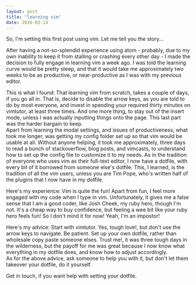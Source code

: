 ```yaml
---
layout: post 
title: "learning vim"
date: 2016-03-14
---
```


So, I'm setting this first post using vim. Let me tell you the story... 

After having a not-so-splendid experience using atom - probably, due to my own inability to keep it from stalling or crashing every other day - I made the decision to fully engage in learning vim a week ago.  I was told the learning curve would be pretty steep, and that it would take me approximately two weeks to be as productive, or near-productive as I was with my previous editor.

This is what I found: 
	That learning vim from scratch, takes a couple of days, if you go all in. That is, decide to disable the arrow keys, as you are told to do by most everyone, and invest in spending your required thirty minutes on vimtutor, at least three times. And one more thing, to stay out of the insert mode, unless I was actually inputting things onto the page. This last part was the harder bargain to keep.  
        Apart from learning the modal settings, and issues of productiveness, what took me longer, was getting my config folder set up so that vim would be usable at all.  Without anyone helping, it took me approximately, three days to read a bunch of stackoverflow, blog posts, and vimcasts, to understand how to set up the config file to customize it to my needs.  As in the tradition of everyone who uses vim as their full-text editor, I now have a dotfile, with every bit of it borrowed from someone else's dotfile.  This, I learned, is the tradition of all the vim users, unless you are Tim Pope, who's written half of the plugins that I now have in my dotfile. 

Here's my experience: 
  Vim is quite the fun! Apart from fun, I feel more engaged with my code when I type in vim. 
  Unfortunately, it gives me a false sense that I am a good coder, like Josh Cheek, my ruby hero, though I'm not.  It's a cheap way to buy confidence, but feeling a wee bit like your ruby hero feels fun! So I don't mind it for now! Yeah, I'm an impostor!

Here's my advice: 
  Start with vimtutor. 
  Yes, tough love!, but don't use the arrow keys to navigate. 
  Be patient. 
  Set up your own dotfile, rather than wholesale copy paste someone elses.  Trust me!, it was three tough days in the wilderness, but the payoff for me was great because I now know what everything in my dotfile does, and know how to adjust accordingly.  
  As for the above advice, ask someone to help you with it, but don't let them takeover your dotfile, do it yourself. 

  Get in touch, if you want help with setting your dotfile. 
